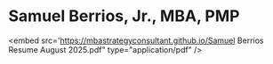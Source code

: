 # Samuel Berrios, Jr., MBA, PMP
<embed src='https://mbastrategyconsultant.github.io/Samuel Berrios Resume August 2025.pdf" type="application/pdf" />
